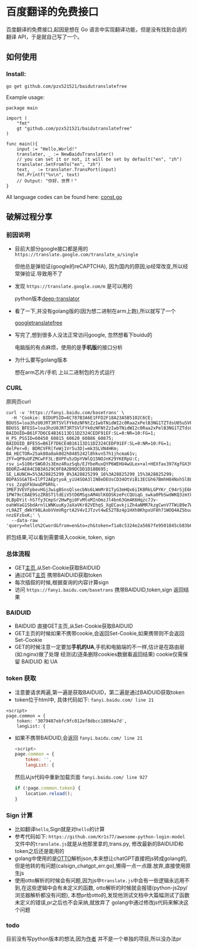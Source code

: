 # 百度翻译的免费接口
百度翻译的免费接口,起因是想在 Go 语言中实现翻译功能，但是没有找到合适的翻译 API，于是就自己写了一个。
## 如何使用

### Install:
```
go get github.com/pzx521521/baidutranslatefree
```


Example usage:
```
package main

import (
    "fmt"
    gt "github.com/pzx521521/baidutranslatefree"
)

func main(){
	input := "Hello,World!"
	translater, _ := NewBaiduTranslater()
	// you can set it or not, it will be set by default("en", "zh")
	translater.SetFromTo("en", "zh")
	text, _ := translater.TransPort(input)
	fmt.Printf("%v\n", text)
    // Output: "你好，世界！"
}
```
All language codes can be found here:
[const.go](https://github.com/pzx521521/googletranslatefree/blob/main/const.go)


## 破解过程分享
### 前因说明
+ 目前大部分google接口都是用的`https://translate.google.com/translate_a/single`

    但他总是弹验证(google的reCAPTCHA),
    因为国内的原因,ip经常改变,所以经常弹验证.导致用不了
+ 发现  `https://translate.google.com/m` 是可以用的

    python版本[deep-translator](https://github.com/nidhaloff/deep-translator)

+ 看了一下,并没有golang版的(因为想二进制在arm上跑),所以就写了一个

    [googletranslatefree](https://github.com/pzx521521/googletranslatefree)

+ 写完了,想到很多人没法正常访问google, 忽然想看下buidu的

    电脑版的有点麻烦，使用的是**手机版**的接口分析
+ 为什么要写golang版本
  
  想在arm芯片/手机 上以二进制包的方式运行

### CURL
原网页curl
```curl
curl -v 'https://fanyi.baidu.com/basetrans' \
  -H 'Cookie: BIDUPSID=6C787B3A6E1FFD2F18A23A5B5102C6CE; BDUSS=loa3hzU0JRT3RTSVlFYk0zNFNtZzIwbTNidWI2c0Raa2xPelB3NG1TZTdsU05uSVFBQUFBJCQAAAAAAAAAAAEAAADrTaMHNDYwMDY3OTYwAAAAAAAAAAAAAAAAAAAAAAAAAAAAAAAAAAAAAAAAAAAAAAAAAAAAAAAAAAAAAAAAAAAAAAAAALsI~Ga7CPxmSz; BDUSS_BFESS=loa3hzU0JRT3RTSVlFYk0zNFNtZzIwbTNidWI2c0Raa2xPelB3NG1TZTdsU05uSVFBQUFBJCQAAAAAAAAAAAEAAADrTaMHNDYwMDY3OTYwAAAAAAAAAAAAAAAAAAAAAAAAAAAAAAAAAAAAAAAAAAAAAAAAAAAAAAAAAAAAAAAAAAAAAAAAALsI~Ga7CPxmSz; BAIDUID=B61F7D6CE4B16113D11D2324CEDF91EF:SL=0:NR=10:FG=1; H_PS_PSSID=60450_60815_60620_60886_60875; BAIDUID_BFESS=B61F7D6CE4B16113D11D2324CEDF91EF:SL=0:NR=10:FG=1; delPer=0; BDRCVFR[feWj1Vr5u3D]=mk3SLVN4HKm; BA_HECTOR=25ak80a0ak0d2h0485242l8hkvn57h1jhcma61v; ZFY=QP9uUFZMCwFF3L:BXPFu5zDpYVWlQ15NOJnK29YKERpU:C; rsv_i=5106rSWG0Js3Emz4RuzSqb/EJYbeRuxQYP6WEHU4wULex+al+HEXfax397XgfGX3VosTb9Ykex7UMF6EOCUr6Kz8OehxUYE; BDORZ=AE84CDB3A529C0F8A2B9DCDD1D18B695; SE_LAUNCH=5%3A28825299_0%3A28825299_16%3A28825299_15%3A28825299; BDPASSGATE=IlPT2AEptyoA_yiU4SOA3lIN8eDEUsCD34OtViBi3ECGh67BmhH84NxhSl8LSSurGULMdI3JmcldjijsQmFuirMenBIUiixSb6Ta7tiVx_TwSa62-rss_2zgGFkUwuDPbRhL-3MEF3VEVFpbevHGj3wigBSnsQlsecbNs6LWmMr81TyG3mHQx6iIK8RkLGPYKr_C94rSjE6KLl_WZOmtT6jebCJHO7As70aOb2YiAvfdyEoXCurSRvEA0nXQ37J2_4K-1PW79cC8AE9SzZR8ST1tdEiV5tD6MSgsAM4UlK6DSKzePcCQUiqG_swka0PbSwdWKQ3zmtkGDUYX6XYlJHVj_NnFFTHrDjUNYMGGihjZCXwVqlOEIw4xqptfE0LpW4-0LBpDYit-hS7fy3CmpSr2HwPgi0FvMtoMInOmzJl4bn63Gm4K6Hqzc7Jv-oahWVaG1SbdArnlLWNKuuKyJaXaVKr82VEhqS_XgECavkjiZh4aNMR7kzgCwnV7TWiB9e7WVpXjUwTtyNlfwrXqvszDu9SUqzaTw6uCLdyyNAAKVYI0qBJ4CmjJzGy_eXx_O4G6v7z9IUjZj5RMwtyIjyZnlPA01NJQOs4rBc1LwcSIkWwV0yYto_Sz1wZD2-rL9AZT_dWkY98LAobVVmVRgrtA2V4vIJTzvt4wE52TBz4p1HXh0KhpxUF8h71WOQ4AZ5buavsEUVuCbQYjL2qip7diFOEjEi25v8zY3J8NCRn7y4REqUEut0or0oat104XwIk7oagqUyCuyq0ZIai7hZgZy8yJgQZBV0q3X7vk8FKyIBEq-nnzEFzbxK;' \
  --data-raw 'query=hello%2Cword&from=en&to=zh&token=f1a8c5324e2a5667fe9501845cb83b69&sign=645327.867326'
```

抓包结果,可以看到需要填入cookie, token, sign
### 总体流程
+ GET[主页](fanyi.baidu.com),从Set-Cookie获取BAIDUID
+ 通过GET[主页](fanyi.baidu.com) 携带BAIDUID获取token
+ 每次插叙的时候,根据查询的内容计算sign
+ 访问 `https://fanyi.baidu.com/basetrans` 携带BAIDUID,token,sign 返回结果

### BAIDUID 
+ BAIDUID 直接GET主页,从Set-Cookie获取BAIDUID
+ GET主页的时候如果不携带cookie,会返回Set-Cookie,如果携带则不会返回Set-Cookie
+ GET的时候注意一定要加**手机的UA**,手机和电脑端的不一样,估计是在路由层(如:nginx)做了处理
经测试(逐条删除cookies数据看返回结果) cookie仅需保留 BAIDUID 和 UA

###  token 获取
  + 注意要请求两遍,第一遍是获取BAIDUID，第二遍是通过BAIDUID获取token
  + token位于html中, 具体代码如下:
  `fanyi.baidu.com/ line 21`
  ```
  <script>
  page.common = {
      token: '3079487ebfc9fc012ef8dbcc18894a7d',
      langList: {
  ```
+ 如果不携带BAIDUID,会返回
  `fanyi.baidu.com/ line 21`
  ```js
  <script>
  page.common = {
      token: '',
      langList: {
  ```
  然后从js代码中重新加载页面
  `fanyi.baidu.com/ line 927`
  ```js
  if (!page.common.token) {
      location.reload();
  }
  ```
### Sign 计算
+ 比如翻译`hello`,Sign就是对`hello`的计算
+ 参考代码如下:
  `https://github.com/Kr1s77/awesome-python-login-model`
  文件中的`translate.js`就是从他那里拿的,trans.py,
  修改最新的BAIDUID和token之后还是能用的
+ golang中使用的是[OTTO](github.com/robertkrimen/otto)解析json,本来想让chatGPT直接把js转成golang的,
  但是他转的有问题(calsign_chatgpt_err.go),懒得一点一点跟.放弃,直接使用原生js
+ 使用otto解析的时候会有问题,因为js中`translate.js`中会有一些逻辑永远用不到,在这些逻辑中会有未定义的函数,
  otto解析的时候就会报错(python-js2py/浏览器解析都没有问题),
  本想pr给otto的,发现他测试文档中大篇幅测试了函数未定义的错误,pr之后也不会采纳,就放弃了
  golang中通过修改js代码来解决这个问题

### todo
目前没有写python版本的想法,因为[作者](https://github.com/Kr1s77/awesome-python-login-model)
并不是一个单独的项目,所以没办法pr